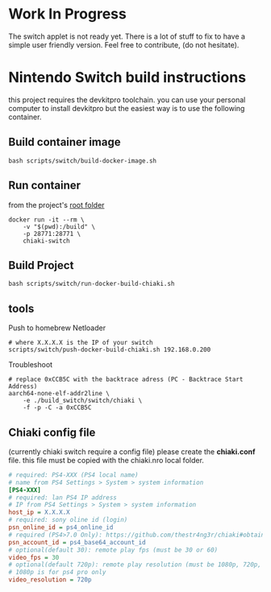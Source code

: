 Work In Progress
================
The switch applet is not ready yet.
There is a lot of stuff to fix to have a simple user friendly version.
Feel free to contribute, (do not hesitate).

Nintendo Switch build instructions
==================================
this project requires the devkitpro toolchain.
you can use your personal computer to install devkitpro
but the easiest way is to use the following container.

Build container image
---------------------
```
bash scripts/switch/build-docker-image.sh
```

Run container
-------------
from the project's [root folder](../)
```
docker run -it --rm \
	-v "$(pwd):/build" \
	-p 28771:28771 \
	chiaki-switch
```

Build Project
-------------
```
bash scripts/switch/run-docker-build-chiaki.sh
```

tools
-----
Push to homebrew Netloader
```
# where X.X.X.X is the IP of your switch
scripts/switch/push-docker-build-chiaki.sh 192.168.0.200
```

Troubleshoot
```
# replace 0xCCB5C with the backtrace adress (PC - Backtrace Start Address)
aarch64-none-elf-addr2line \
	-e ./build_switch/switch/chiaki \
	-f -p -C -a 0xCCB5C
```

Chiaki config file
------------------
(currently chiaki switch require a config file)
please create the **chiaki.conf** file.
this file must be copied with the chiaki.nro local folder.
```ini
# required: PS4-XXX (PS4 local name)
# name from PS4 Settings > System > system information
[PS4-XXX]
# required: lan PS4 IP address
# IP from PS4 Settings > System > system information
host_ip = X.X.X.X
# required: sony oline id (login)
psn_online_id = ps4_online_id
# required (PS4>7.0 Only): https://github.com/thestr4ng3r/chiaki#obtaining-your-psn-accountid
psn_account_id = ps4_base64_account_id
# optional(default 30): remote play fps (must be 30 or 60)
video_fps = 30
# optional(default 720p): remote play resolution (must be 1080p, 720p, 540p, 360p)
# 1080p is for ps4 pro only
video_resolution = 720p
```
